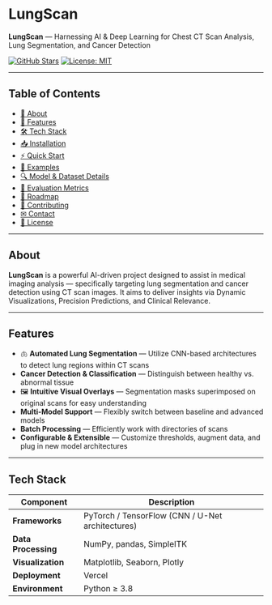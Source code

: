 #  LungScan  
**LungScan** — Harnessing AI & Deep Learning for Chest CT Scan Analysis, Lung Segmentation, and Cancer Detection

[![GitHub Stars](https://img.shields.io/github/stars/debarpan001/LungScan?style=social)](https://github.com/debarpan001/LungScan)
[![License: MIT](https://img.shields.io/badge/License-MIT-green.svg)](LICENSE)

---

##  Table of Contents
- [🌟 About](#-about)  
- [🚀 Features](#-features)  
- [🛠 Tech Stack](#-tech-stack)  
- [📥 Installation](#-installation)  
- [⚡ Quick Start](#-quick-start)  
- [🎨 Examples](#-examples)  
- [🔍 Model & Dataset Details](#-model--dataset-details)  
- [🧪 Evaluation Metrics](#-evaluation-metrics)  
- [🚧 Roadmap](#-roadmap)  
- [🤝 Contributing](#-contributing)  
- [✉ Contact](#-contact)  
- [📜 License](#-license)  
---

##  About  
**LungScan** is a powerful AI-driven project designed to assist in medical imaging analysis — specifically targeting lung segmentation and cancer detection using CT scan images. It aims to deliver insights via Dynamic Visualizations, Precision Predictions, and Clinical Relevance.

---

##  Features  
- 🫁 **Automated Lung Segmentation** — Utilize CNN-based architectures to detect lung regions within CT scans  
-  **Cancer Detection & Classification** — Distinguish between healthy vs. abnormal tissue  
- 🖼 **Intuitive Visual Overlays** — Segmentation masks superimposed on original scans for easy understanding  
-  **Multi-Model Support** — Flexibly switch between baseline and advanced models  
-  **Batch Processing** — Efficiently work with directories of scans  
-  **Configurable & Extensible** — Customize thresholds, augment data, and plug in new model architectures  

---

##  Tech Stack  
| Component | Description |
|-----------|-------------|
| **Frameworks** | PyTorch / TensorFlow (CNN / U-Net architectures) |
| **Data Processing** | NumPy, pandas, SimpleITK |
| **Visualization** | Matplotlib, Seaborn, Plotly |
| **Deployment** | Vercel |
| **Environment** | Python ≥ 3.8 |
